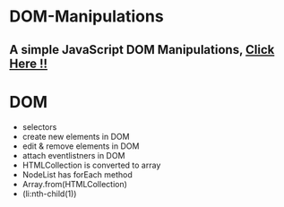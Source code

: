# DOM-Manipulations

## A simple JavaScript DOM Manipulations, [Click Here !!](https://www.youtube.com/watch?v=0ik6X4DJKCc&list=PLillGF-RfqbYE6Ik_EuXA2iZFcE082B3s)

# DOM

- selectors
- create new elements in DOM
- edit & remove elements in DOM
- attach eventlistners in DOM
- HTMLCollection is converted to array
- NodeList has forEach method
- Array.from(HTMLCollection)
- (li:nth-child(1))
